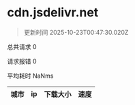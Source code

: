 
  # cdn.jsdelivr.net

  > 更新时间 2025-10-23T00:47:30.020Z
  
  总共请求 0

  请求报错 0

  平均耗时 NaNms

|城市|ip|下载大小|速度|
|-----|----------|---|---|

  